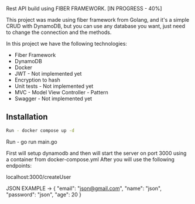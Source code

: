 Rest API build using FIBER FRAMEWORK. [IN PROGRESS - 40%]

This project was made using fiber framework from Golang, and it's a simple CRUD with DynamoDB, but
you can use any database you want, just need to change the connection and the methods.

In this project we have the following technologies:
- Fiber Framework
- DynamoDB
- Docker
- JWT - Not implemented yet
- Encryption to hash
- Unit tests - Not implemented yet
- MVC - Model View Controller - Pattern
- Swagger - Not implemented yet

## Installation

```bash
Run - docker compose up -d
```
Run - go run main.go

First will setup dynamodb and then will start the server on port 3000 using a container from docker-compose.yml
After you will use the following endpoints:

localhost:3000/createUser

JSON EXAMPLE ->
{
    "email": "json@gmail.com",
    "name": "json",
    "password": "json",
    "age": 20
}

